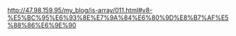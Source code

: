 http://47.98.159.95/my_blog/js-array/011.html#v8-%E5%BC%95%E6%93%8E%E7%9A%84%E6%80%9D%E8%B7%AF%E5%88%86%E6%9E%90